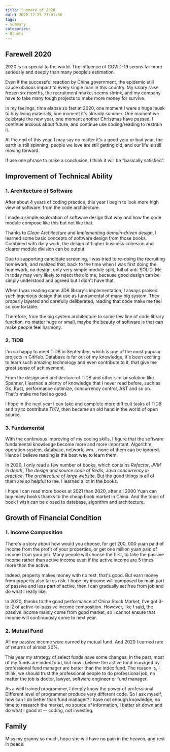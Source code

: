 ```yaml
---
title: Summary of 2020
date: 2020-12-25 21:01:56
tags:
- summary
categories:
- Others
---
```


## Farewell 2020

2020 is so special to the world. The influence of COVID-19 seems far more seriously and deeply than many people‘s estimation. 

Even if the successful reaction by China government, the epidemic still cause obvious impact to every single man in this country. My salary raise frozen six months, the recruitment market seems shrink, and my company have to take many tough projects to  make more money for survive.

In my feelings, time elapse so fast at 2020, one moment I were a huge musk to buy living materials, one moment it's already summer. One moment we celebrate the new year, one moment another Christmas have passed. I continue anxious about future, and continue use coding/reading to restrain it.

At the end of this year, I may say no matter it's a good year or bad year, the earth is still spinning, people we love are still getting old, and our life is still moving forward.

If use one phrase to make a conclusion, I think it will be ”basically satisfied“.

## Improvement of Technical Ability

### 1. Architecture of Software

After about 4 years of coding practice, this year I begin to look more high view of software: from the code architecture.

I made a simple exploration of software design that why and how the code module compose like this but not like that.

Thanks to *Clean Architecture* and *Implementing domain-driven design*, I learned some basic concepts of software design from those books. Combined with daily work, the design of higher business cohesion and clearer module division can be output.

Due to supporting candidate screening, I was tried to re-doing the recruiting homework, and realized that, back to the time when I was first doing the homework, no design, only very simple module split, full of anti-SOLID. Me in today may very likely to reject the old me, because good design can be simply understood and agreed but I didn't have that.

When I was reading some JDK library's implementation, I always praised such ingenious design that use as fundamental of many big system. They properly layered and carefully deliberated, reading that code make me feel so comfortable.

Therefore, from the big system architecture to some few line of code library function, no matter huge or small, maybe the beauty of software is that can make people feel harmony.

### 2. TiDB

I'm so happy to meet TiDB in September, which is one of the most popular projects in GitHub. Database is far out of my knowledge, it's been exciting to learn such amazing technology and even contribute to it, that give me great sense of achievement.

From the design and architecture of TiDB and other similar solution like Spanner, I learned a plenty of knowledge that I never read before, such as Go, Rust, performance optimize, concurrency control, AST and so on. That's make me feel so good.

I hope in the next year I can take and complete more difficult tasks of TiDB and try to contribute TiKV, then became an old hand in the world of open source.

### 3. Fundamental

With the continuous improving of my coding skills, I figure that the software fundamental knowledge become more and more important. Algorithm, operation system, database, network, jvm... none of them can be ignored. Hence I believe reading is the best way to learn them.

In 2020, I only read a few number of books, which contains *Refactor*, *JVM in depth*, *The design and source code of Redis*, *Java concurrency in practice*, *The architecture of large website*. But the good things is all of them are so helpful to me, I learned a lot in the books.

I hope I can read more books at 2021 than 2020, after all 2000 Yuan can buy many books thanks to the cheap book market in China. And the topic of book I wish can be closed to database, algorithm and architecture.

## Growth of Financial Condition

### 1. Income Composition

There's a story about how would you choose, for get 200, 000 yuan paid of income from the profit of your properties, or get one million yuan paid of income from your job. Many people will choose the first, to take the passive income rather than active income even if the active income are 5 times more than the active.

Indeed, property makes money with no rest, that's good. But earn money from property also takes risk. I hope my income will composed by main part of passive and less part of active, then I can gradually set free from job and do what I really like.

In 2020, thanks to the good performance of China Stock Market, I've got 3-to-2 of active-to-passive income composition. However, like I said, the passive income mainly come from good market, so I cannot ensure that income will continuously come to next year. 

### 2. Mutual Fund

All my passive income were earned by mutual fund. And 2020 I earned rate of returns of almost 30%. 

This year my strategy of select funds have some changes. In the past, most of  my funds are index fund, but now I believe the active fund managed by professional fund manager are better than the index fund. The reason is, I think, we should trust the professional people to do professional job, no matter the job is doctor, lawyer, software engineer or fund manager.

As a well trained programmer, I deeply know the power of professional. Different level of programmer produce very different code. So I ask myself, how can I do better than fund manager? I have not enough knowledge, no time to research the market, no source of information, I better sit down and do what I good at -- coding, not investing.

## Family

Miss my granny so much, hope she will have no pain in the heaven, and rest in peace.